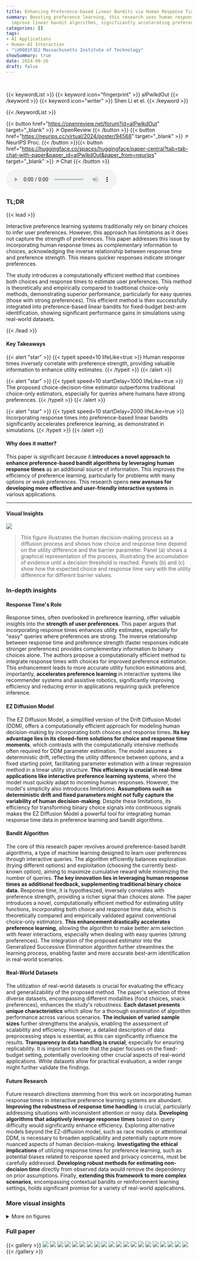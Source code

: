 ```yaml
---
title: Enhancing Preference-based Linear Bandits via Human Response Time
summary: Boosting preference learning, this research uses human response times to
  improve linear bandit algorithms, significantly accelerating preference identification.
categories: []
tags:
- AI Applications
- Human-AI Interaction
- "\U0001F3E2 Massachusetts Institute of Technology"
showSummary: true
date: 2024-09-26
draft: false
---
```


<br>

{{< keywordList >}}
{{< keyword icon="fingerprint" >}} aIPwlkdOut {{< /keyword >}}
{{< keyword icon="writer" >}} Shen Li et el. {{< /keyword >}}
 
{{< /keywordList >}}

{{< button href="https://openreview.net/forum?id=aIPwlkdOut" target="_blank" >}}
↗ OpenReview
{{< /button >}}
{{< button href="https://neurips.cc/virtual/2024/poster/94568" target="_blank" >}}
↗ NeurIPS Proc.
{{< /button >}}{{< button href="https://huggingface.co/spaces/huggingface/paper-central?tab=tab-chat-with-paper&paper_id=aIPwlkdOut&paper_from=neurips" target="_blank" >}}
↗ Chat
{{< /button >}}



<audio controls>
    <source src="https://ai-paper-reviewer.com/aIPwlkdOut/podcast.wav" type="audio/wav">
    Your browser does not support the audio element.
</audio>


### TL;DR


{{< lead >}}

Interactive preference learning systems traditionally rely on binary choices to infer user preferences. However, this approach has limitations as it does not capture the strength of preferences.  This paper addresses this issue by incorporating human response times as complementary information to choices, acknowledging the inverse relationship between response time and preference strength.  This means quicker responses indicate stronger preferences.

The study introduces a computationally efficient method that combines both choices and response times to estimate user preferences.  This method is theoretically and empirically compared to traditional choice-only methods, demonstrating superior performance, particularly for easy queries (those with strong preferences). This efficient method is then successfully integrated into preference-based linear bandits for fixed-budget best-arm identification, showing significant performance gains in simulations using real-world datasets.

{{< /lead >}}


#### Key Takeaways

{{< alert "star" >}}
{{< typeit speed=10 lifeLike=true >}} Human response times inversely correlate with preference strength, providing valuable information to enhance utility estimates. {{< /typeit >}}
{{< /alert >}}

{{< alert "star" >}}
{{< typeit speed=10 startDelay=1000 lifeLike=true >}} The proposed choice-decision-time estimator outperforms traditional choice-only estimators, especially for queries where humans have strong preferences. {{< /typeit >}}
{{< /alert >}}

{{< alert "star" >}}
{{< typeit speed=10 startDelay=2000 lifeLike=true >}} Incorporating response times into preference-based linear bandits significantly accelerates preference learning, as demonstrated in simulations. {{< /typeit >}}
{{< /alert >}}

#### Why does it matter?
This paper is significant because it **introduces a novel approach to enhance preference-based bandit algorithms by leveraging human response times** as an additional source of information.  This improves the efficiency of preference learning, particularly for problems with many options or weak preferences. This research opens **new avenues for developing more effective and user-friendly interactive systems** in various applications.

------
#### Visual Insights



![](https://ai-paper-reviewer.com/aIPwlkdOut/figures_2_1.jpg)

> This figure illustrates the human decision-making process as a diffusion process and shows how choice and response time depend on the utility difference and the barrier parameter.  Panel (a) shows a graphical representation of the process, illustrating the accumulation of evidence until a decision threshold is reached. Panels (b) and (c) show how the expected choice and response time vary with the utility difference for different barrier values.







### In-depth insights


#### Response Time's Role
Response times, often overlooked in preference learning, offer valuable insights into the **strength of user preferences**.  This paper argues that incorporating response times enhances utility estimates, especially for "easy" queries where preferences are strong. The inverse relationship between response time and preference strength (faster responses indicate stronger preferences) provides complementary information to binary choices alone. The authors propose a computationally efficient method to integrate response times with choices for improved preference estimation.  This enhancement leads to more accurate utility function estimations and, importantly, **accelerates preference learning** in interactive systems like recommender systems and assistive robotics, significantly improving efficiency and reducing error in applications requiring quick preference inference.

#### EZ Diffusion Model
The EZ Diffusion Model, a simplified version of the Drift Diffusion Model (DDM), offers a computationally efficient approach for modeling human decision-making by incorporating both choices and response times.  **Its key advantage lies in its closed-form solutions for choice and response time moments**, which contrasts with the computationally intensive methods often required for DDM parameter estimation.  The model assumes a deterministic drift, reflecting the utility difference between options, and a fixed starting point, facilitating parameter estimation with a linear regression method in a linear utility structure.  **This efficiency is crucial in real-time applications like interactive preference learning systems**, where the model must quickly adapt to incoming human responses.  However, the model's simplicity also introduces limitations.  **Assumptions such as deterministic drift and fixed parameters might not fully capture the variability of human decision-making**. Despite these limitations, its efficiency for transforming binary choice signals into continuous signals makes the EZ Diffusion Model a powerful tool for integrating human response time data in preference learning and bandit algorithms.

#### Bandit Algorithm
The core of this research paper revolves around preference-based bandit algorithms, a type of machine learning designed to learn user preferences through interactive queries.  The algorithm efficiently balances exploration (trying different options) and exploitation (choosing the currently best-known option), aiming to maximize cumulative reward while minimizing the number of queries.  **The key innovation lies in leveraging human response times as additional feedback, supplementing traditional binary choice data.** Response time, it is hypothesized, inversely correlates with preference strength, providing a richer signal than choices alone.  The paper introduces a novel, computationally efficient method for estimating utility functions, incorporating both choice and response time data, which is theoretically compared and empirically validated against conventional choice-only estimators.  **This enhancement drastically accelerates preference learning**, allowing the algorithm to make better arm selection with fewer interactions, especially when dealing with easy queries (strong preferences).  The integration of the proposed estimator into the Generalized Successive Elimination algorithm further streamlines the learning process, enabling faster and more accurate best-arm identification in real-world scenarios.

#### Real-World Datasets
The utilization of real-world datasets is crucial for evaluating the efficacy and generalizability of the proposed method.  The paper's selection of three diverse datasets, encompassing different modalities (food choices, snack preferences), enhances the study's robustness.  **Each dataset presents unique characteristics** which allow for a thorough examination of algorithm performance across various scenarios.  **The inclusion of varied sample sizes** further strengthens the analysis, enabling the assessment of scalability and efficiency.  However, a detailed description of data preprocessing steps is essential, as this can significantly influence the results.  **Transparency in data handling is crucial**, especially for ensuring replicability. It is important to note that the paper focuses on the fixed-budget setting, potentially overlooking other crucial aspects of real-world applications. While datasets allow for practical evaluation, a wider range might further validate the findings.

#### Future Research
Future research directions stemming from this work on incorporating human response times in interactive preference learning systems are abundant.  **Improving the robustness of response time handling** is crucial, particularly addressing situations with inconsistent attention or noisy data.  **Developing algorithms that adaptively leverage response times** based on query difficulty would significantly enhance efficiency.  Exploring alternative models beyond the EZ-diffusion model, such as race models or attentional DDM, is necessary to broaden applicability and potentially capture more nuanced aspects of human decision-making.  **Investigating the ethical implications** of utilizing response times for preference learning, such as potential biases related to response speed and privacy concerns, must be carefully addressed.  **Developing robust methods for estimating non-decision time** directly from observed data would remove the dependency on prior assumptions. Finally, **extending this framework to more complex scenarios**, encompassing contextual bandits or reinforcement learning settings, holds significant promise for a variety of real-world applications.


### More visual insights

<details>
<summary>More on figures
</summary>


![](https://ai-paper-reviewer.com/aIPwlkdOut/figures_5_1.jpg)

> This figure shows the key terms from the theoretical analysis comparing the choice-decision-time estimator and choice-only estimator.  Panel (a) compares the asymptotic variances, highlighting how incorporating response times makes easy queries more informative.  Panel (b) compares the weights in non-asymptotic concentration bounds, showing similar trends.


![](https://ai-paper-reviewer.com/aIPwlkdOut/figures_8_1.jpg)

> This figure compares the estimation performance of three GSE variations using synthetic data. The x-axis represents the barrier *a*, and the y-axis represents the scaling factor *cz*.  Each heatmap shows the error probability of incorrectly identifying the best arm. The results demonstrate that the choice-decision-time estimator consistently outperforms the choice-only estimator, especially when queries are easy (high *cz*).


![](https://ai-paper-reviewer.com/aIPwlkdOut/figures_9_1.jpg)

> Figure 4 presents the best-arm identification error probability for six GSE variations across three datasets and two budgets. Each plot shows violin and box plots summarizing error probabilities from 300 simulations, with error bars illustrating the range and distribution of results. The variations represent different combinations of experimental design and utility estimator.


![](https://ai-paper-reviewer.com/aIPwlkdOut/figures_28_1.jpg)

> This figure shows the best-arm identification error probability as a function of budget for six different GSE variations using the food-risk dataset.  Violin plots and box plots are used to show the distributions of error probabilities. The results indicate that the choice-decision-time estimator consistently outperforms the choice-only estimators in the task.


![](https://ai-paper-reviewer.com/aIPwlkdOut/figures_30_1.jpg)

> This figure compares the performance of three GSE variations in estimating human preferences (θ*) from synthetic data.  The three variations differ in their approach to using response times (choice-decision-time estimator vs. choice-only estimator) and the query selection strategy (transductive vs hard-query design). The heatmaps show the error probability of identifying the best arm as a function of arm scaling factor (cz, representing query easiness) and decision barrier (a, representing human decision making conservativeness).  The figure demonstrates that incorporating response times significantly improves estimation, especially when queries are easy (large cz).


![](https://ai-paper-reviewer.com/aIPwlkdOut/figures_31_1.jpg)

> This figure compares the performance of six different GSE variations on the food-risk dataset using a violin plot. The x-axis shows different budgets, and the y-axis shows the error probability. Each violin plot represents the distribution of error probabilities across multiple simulations for a specific GSE variation. The plot shows that incorporating response time into the estimator consistently outperforms the traditional choice-only estimators across various budgets.


![](https://ai-paper-reviewer.com/aIPwlkdOut/figures_33_1.jpg)

> This figure shows the result of tuning the elimination parameter (η) in the GSE algorithm for six different variations.  Each plot represents a different GSE variation and displays the best-arm identification error probability as a function of η.  Violin plots show the distribution of errors and box plots summarize the central tendencies, offering insights into the effectiveness of the various GSE setups for different η values and offering the best choice of η for each algorithm. The data is from the snack dataset with choices (-1 or 1) [39].


![](https://ai-paper-reviewer.com/aIPwlkdOut/figures_34_1.jpg)

> Figure 5 shows the best-arm identification error probability across different GSE variations for varying budgets.  The violin plots and overlaid box plots illustrate the distribution of error probabilities across multiple simulations.  It is based on the food-risk dataset and displays the performance of various algorithms at different time budgets for identifying the best arm.


</details>






### Full paper

{{< gallery >}}
<img src="https://ai-paper-reviewer.com/aIPwlkdOut/1.png" class="grid-w50 md:grid-w33 xl:grid-w25" />
<img src="https://ai-paper-reviewer.com/aIPwlkdOut/2.png" class="grid-w50 md:grid-w33 xl:grid-w25" />
<img src="https://ai-paper-reviewer.com/aIPwlkdOut/3.png" class="grid-w50 md:grid-w33 xl:grid-w25" />
<img src="https://ai-paper-reviewer.com/aIPwlkdOut/4.png" class="grid-w50 md:grid-w33 xl:grid-w25" />
<img src="https://ai-paper-reviewer.com/aIPwlkdOut/5.png" class="grid-w50 md:grid-w33 xl:grid-w25" />
<img src="https://ai-paper-reviewer.com/aIPwlkdOut/6.png" class="grid-w50 md:grid-w33 xl:grid-w25" />
<img src="https://ai-paper-reviewer.com/aIPwlkdOut/7.png" class="grid-w50 md:grid-w33 xl:grid-w25" />
<img src="https://ai-paper-reviewer.com/aIPwlkdOut/8.png" class="grid-w50 md:grid-w33 xl:grid-w25" />
<img src="https://ai-paper-reviewer.com/aIPwlkdOut/9.png" class="grid-w50 md:grid-w33 xl:grid-w25" />
<img src="https://ai-paper-reviewer.com/aIPwlkdOut/10.png" class="grid-w50 md:grid-w33 xl:grid-w25" />
<img src="https://ai-paper-reviewer.com/aIPwlkdOut/11.png" class="grid-w50 md:grid-w33 xl:grid-w25" />
<img src="https://ai-paper-reviewer.com/aIPwlkdOut/12.png" class="grid-w50 md:grid-w33 xl:grid-w25" />
<img src="https://ai-paper-reviewer.com/aIPwlkdOut/13.png" class="grid-w50 md:grid-w33 xl:grid-w25" />
<img src="https://ai-paper-reviewer.com/aIPwlkdOut/14.png" class="grid-w50 md:grid-w33 xl:grid-w25" />
<img src="https://ai-paper-reviewer.com/aIPwlkdOut/15.png" class="grid-w50 md:grid-w33 xl:grid-w25" />
<img src="https://ai-paper-reviewer.com/aIPwlkdOut/16.png" class="grid-w50 md:grid-w33 xl:grid-w25" />
<img src="https://ai-paper-reviewer.com/aIPwlkdOut/17.png" class="grid-w50 md:grid-w33 xl:grid-w25" />
<img src="https://ai-paper-reviewer.com/aIPwlkdOut/18.png" class="grid-w50 md:grid-w33 xl:grid-w25" />
<img src="https://ai-paper-reviewer.com/aIPwlkdOut/19.png" class="grid-w50 md:grid-w33 xl:grid-w25" />
<img src="https://ai-paper-reviewer.com/aIPwlkdOut/20.png" class="grid-w50 md:grid-w33 xl:grid-w25" />
{{< /gallery >}}